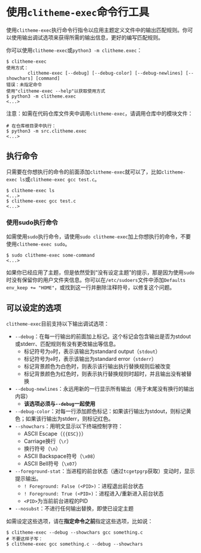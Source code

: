 # 使用`clitheme-exec`命令行工具

使用`clitheme-exec`执行命令行指令以应用主题定义文件中的输出匹配规则。你可以使用输出调试选项来获得所需的输出信息，更好的编写匹配规则。

你可以使用`clitheme-exec`或`python3 -m clitheme.exec`：

```plaintext
$ clitheme-exec
使用方式：
        clitheme-exec [--debug] [--debug-color] [--debug-newlines] [--showchars] [command]
错误：未指定命令
使用"clitheme-exec --help"以获取使用方式
$ python3 -m clitheme.exec
<...>
```

注意：如需在代码仓库文件夹中调用`clitheme-exec`，请调用仓库中的模块文件：

```plaintext
# 在仓库根目录中执行：
$ python3 -m src.clitheme.exec
<...>
```

## 执行命令

只需要在你想执行的命令的前面添加`clitheme-exec`就可以了，比如`clitheme-exec ls`或`clitheme-exec gcc test.c`。

```plaintext
$ clitheme-exec ls
<...>
$ clitheme-exec gcc test.c
<...>
```

### 使用sudo执行命令

如需使用`sudo`执行命令，请使用`sudo clitheme-exec`加上你想执行的命令，不要使用`clitheme-exec sudo`。

```plaintext
$ sudo clitheme-exec some-command
<...>
```

如果你已经应用了主题，但是依然受到“没有设定主题”的提示，那是因为使用`sudo`时没有保留你的用户文件夹信息。你可以在`/etc/sudoers`文件中添加`Defaults env_keep += "HOME"`，或找到这一行并删除注释符号，以修复这个问题。

## 可以设定的选项

`clitheme-exec`目前支持以下输出调试选项：

- `--debug`：在每一行输出的前面加上标记。这个标记会包含输出是否为stdout或stderr、匹配规则有没有更改输出等信息。
    - 标记符号为`o`时，表示该输出为standard output（`stdout`）
    - 标记符号为`e`时，表示该输出为standard error（`stderr`）
    - 标记背景颜色为白色时，则表示该行输出执行替换规则后被改变
    - 标记背景颜色为红色时，则表示执行替换规则时超时，并且输出没有被替换
- `--debug-newlines`：永远用新的一行显示所有输出（用于末尾没有换行的输出内容）
    - **该选项必须与`--debug`一起使用**
- `--debug-color`：对每一行添加颜色标记：如果该行输出为stdout，则标记黄色；如果该行输出为stderr，则标记红色。
- `--showchars`：用明文显示以下终端控制字符：
    - ASCII Escape（`{{ESC}}`）
    - Carriage换行（`\r`）
    - 换行符号（`\n`）
    - ASCII Backspace符号（`\x08`）
    - ASCII Bell符号（`\x07`）
- `--foreground-stat`：当进程的前台状态（通过`tcgetpgrp`获取）变动时，显示提示输出。
    - `! Foreground: False (<PID>)`：进程退出前台状态
    - `! Foreground: True (<PID>)`：进程进入/重新进入前台状态
    - `<PID>`为当前前台进程的PID
- `--nosubst`：不进行任何输出替换，即使已设定主题

如需设定这些选项，请在**指定命令之前**指定这些选项，比如说：

```plaintext
$ clitheme-exec --debug --showchars gcc something.c
# 不要这样子写：
$ clitheme-exec gcc something.c --debug --showchars
```